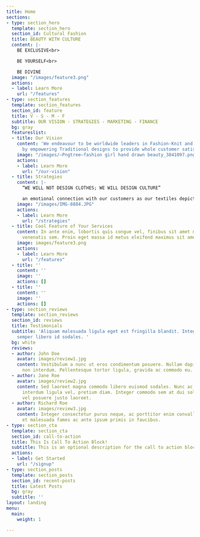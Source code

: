 ```yaml
---
title: Home
sections:
- type: section_hero
  template: section_hero
  section_id: Cultural Fashion
  title: BEAUTY WITH CULTURE
  content: |-
    BE EXCLUSIVE<br>

    BE YOURSELF<br>

    BE DIVINE
  image: "/images/feature3.png"
  actions:
  - label: Learn More
    url: "/features"
- type: section_features
  template: section_features
  section_id: feature
  title: V - S - M - F
  subtitle: OUR VISION - STRATEGIES - MARKETING - FINANCE
  bg: gray
  featureslist:
  - title: Our Vision
    content: 'We endeavour to be worldwide leaders in Fashion-Knit and Fashion Outwear
      by empowering Traditional designs to provide whole customer satisfaction '
    image: "/images/—Pngtree—fashion girl hand drawn beauty_3841097.png"
    actions:
    - label: Learn More
      url: "/our-vision"
  - title: Strategies
    content: |-
      “WE WILL NOT DESIGN CLOTHES; WE WILL DESIGN CULTURE”

      an emotional connection with our customers as our textiles depict their culture and help them to keep connected with their traditions.
    image: "/images/IMG-8884.JPG"
    actions:
    - label: Learn More
      url: "/strategies"
  - title: Cool Feature of Your Services
    content: In ante enim, lobortis quis congue vel, finibus sit amet mi. Aenean quis
      venenatis sem. Proin eget massa id metus eleifend maximus sit amet nec urna.
    image: images/feature3.png
    actions:
    - label: Learn More
      url: "/features"
  - title: ''
    content: ''
    image: ''
    actions: []
  - title: ''
    content: ''
    image: ''
    actions: []
- type: section_reviews
  template: section_reviews
  section_id: reviews
  title: Testimonials
  subtitle: 'Aliquam malesuada ligula eget est fringilla blandit. Integer finibus
    semper libero id sodales. '
  bg: white
  reviews:
  - author: John Doe
    avatar: images/review1.jpg
    content: Vestibulum a nunc ut eros condimentum posuere. Nullam dapibus quis nunc
      non interdum. Pellentesque tortor ligula, gravida ac commodo eu.
  - author: Jane Roe
    avatar: images/review2.jpg
    content: Sed laoreet magna commodo libero euismod sodales. Nunc ac libero convallis,
      interdum ligula vel, pretium diam. Integer commodo sem at dui sollicitudin,
      vel posuere justo laoreet.
  - author: Richard Roe
    avatar: images/review3.jpg
    content: Integer consectetur purus neque, ac porttitor enim convallis vitae. Interdum
      et malesuada fames ac ante ipsum primis in faucibus.
- type: section_cta
  template: section_cta
  section_id: call-to-action
  title: This Is Call To Action Block!
  subtitle: This is an optional description for the call to action block.
  actions:
  - label: Get Started
    url: "/signup"
- type: section_posts
  template: section_posts
  section_id: recent-posts
  title: Latest Posts
  bg: gray
  subtitle: ''
layout: landing
menu:
  main:
    weight: 1

---
```

